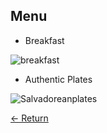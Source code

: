## Menu

* Breakfast

![breakfast](https://user-images.githubusercontent.com/79248498/163771372-f8aff065-62c9-4935-8d39-d34500cb53ff.jpg)

* Authentic Plates

![Salvadoreanplates](https://user-images.githubusercontent.com/79248498/163771390-081dfa3d-814b-4726-b21f-669fab867b9c.jpg)


[<- Return](./)
